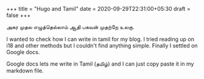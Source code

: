 +++
title = "Hugo and Tamil"
date = 2020-09-29T22:31:00+05:30
draft = false
+++

அகர முதல எழுத்தெல்லாம் ஆதி
பகவன் முதற்றே உலகு.

I wanted to check how I can write in tamil for my blog. I tried reading up on i18 and other methods but I couldn't find anything simple. Finally I settled on Google docs.

Google docs lets me write in Tamil (தமிழ்) and I can just copy paste it in my markdown file.
